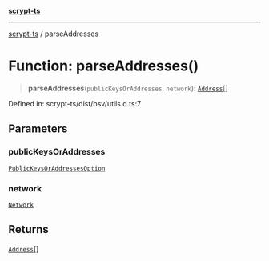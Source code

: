 [**scrypt-ts**](../README.md)

***

[scrypt-ts](../globals.md) / parseAddresses

# Function: parseAddresses()

> **parseAddresses**(`publicKeysOrAddresses`, `network`): [`Address`](../@scrypt-inc/bsv/classes/Address.md)[]

Defined in: scrypt-ts/dist/bsv/utils.d.ts:7

## Parameters

### publicKeysOrAddresses

[`PublicKeysOrAddressesOption`](../type-aliases/PublicKeysOrAddressesOption.md)

### network

[`Network`](../@scrypt-inc/bsv/namespaces/Networks/interfaces/Network.md)

## Returns

[`Address`](../@scrypt-inc/bsv/classes/Address.md)[]
